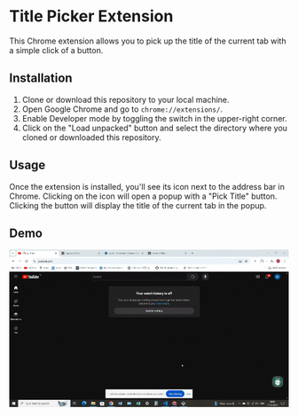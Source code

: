 # Title Picker Extension

This Chrome extension allows you to pick up the title of the current tab with a simple click of a button.

## Installation

1. Clone or download this repository to your local machine.
2. Open Google Chrome and go to `chrome://extensions/`.
3. Enable Developer mode by toggling the switch in the upper-right corner.
4. Click on the "Load unpacked" button and select the directory where you cloned or downloaded this repository.

## Usage

Once the extension is installed, you'll see its icon next to the address bar in Chrome. Clicking on the icon will open a popup with a "Pick Title" button. Clicking the button will display the title of the current tab in the popup.

## Demo

![Demo](demo-1.gif)
